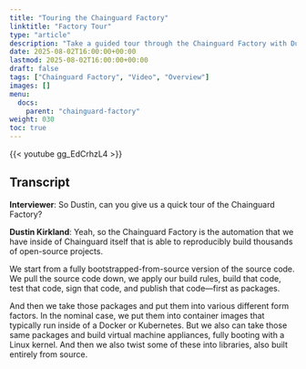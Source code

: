 ```yaml
---
title: "Touring the Chainguard Factory"
linktitle: "Factory Tour"
type: "article"
description: "Take a guided tour through the Chainguard Factory with Dustin Kirkland to see how secure software is built"
date: 2025-08-02T16:00:00+00:00
lastmod: 2025-08-02T16:00:00+00:00
draft: false
tags: ["Chainguard Factory", "Video", "Overview"]
images: []
menu:
  docs:
    parent: "chainguard-factory"
weight: 030
toc: true
---
```


{{< youtube gg_EdCrhzL4 >}}

## Transcript

**Interviewer**: So Dustin, can you give us a quick tour of the Chainguard Factory?

**Dustin Kirkland**: Yeah, so the Chainguard Factory is the automation that we have inside of Chainguard itself that is able to reproducibly build thousands of open-source projects. 

We start from a fully bootstrapped-from-source version of the source code. We pull the source code down, we apply our build rules, build that code, test that code, sign that code, and publish that code—first as packages.

And then we take those packages and put them into various different form factors. In the nominal case, we put them into container images that typically run inside of a Docker or Kubernetes. But we also can take those same packages and build virtual machine appliances, fully booting with a Linux kernel. And then we also twist some of these into libraries, also built entirely from source.